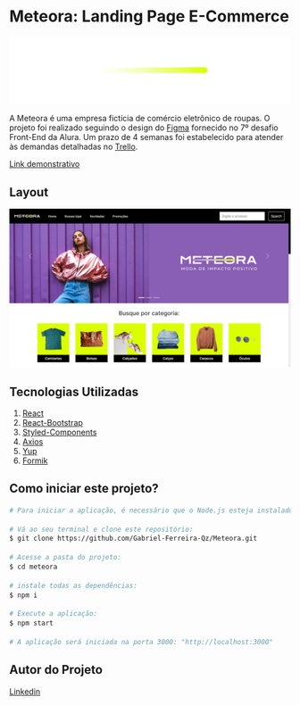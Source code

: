 # Meteora: Landing Page E-Commerce

<div align="center">
  <img src="./src/Assets/Meteora-slogan.svg" alt="Meteora: Landing Page E-Commerce">
</div>

A Meteora é uma empresa fictícia de comércio eletrônico de roupas. O projeto foi realizado seguindo o design do [Figma](https://www.figma.com) fornecido no 7º desafio Front-End da Alura. Um prazo de 4 semanas foi estabelecido para atender às demandas detalhadas no [Trello](https://trello.com/pt-BR?&aceid=&adposition=&adgroup=148159506607&campaign=19269516466&creative=641463051732&device=c&keyword=trello&matchtype=e&network=g&placement=&ds_kids=p74543507295&ds_e=GOOGLE&ds_eid=700000001557344&ds_e1=GOOGLE&gad=1&gclid=CjwKCAjwzo2mBhAUEiwAf7wjksrPgC2nQlMN04GbQw7YH1IJV0AN-7F3fqHjYUy35ouy2vv3QZ7HCRoCkgUQAvD_BwE&gclsrc=aw.ds).

 
[Link demonstrativo](https://meteora-94nu-g43gmvcza-bielq26.vercel.app/)

## Layout
![Tela Desktop](./public/demonstrativo.png)

## Tecnologias Utilizadas
1. [React](https://pt-br.react.dev)
2. [React-Bootstrap](https://react-bootstrap.netlify.app/)
3. [Styled-Components](https://styled-components.com/)
4. [Axios](https://axios-http.com/ptbr/)
5. [Yup](https://github.com/jquense/yup/tree/pre-v1)
6. [Formik](https://formik.org)


## Como iniciar este projeto?

``` bash
# Para iniciar a aplicação, é necessário que o Node.js esteja instalado no computador.

# Vá ao seu terminal e clone este repositório:
$ git clone https://github.com/Gabriel-Ferreira-Qz/Meteora.git

# Acesse a pasta do projeto:
$ cd meteora 

# instale todas as dependências:
$ npm i

# Execute a aplicação:
$ npm start

# A aplicação será iniciada na porta 3000: "http://localhost:3000"
```

## Autor do Projeto
[Linkedin](https://www.linkedin.com/in/gabriel-queiroz-7a1428212/)